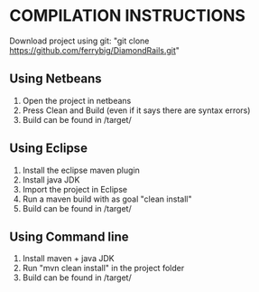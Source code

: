 # COMPILATION INSTRUCTIONS 

Download project using git: "git clone https://github.com/ferrybig/DiamondRails.git"

## Using Netbeans

1. Open the project in netbeans
2. Press Clean and Build (even if it says there are syntax errors)
3. Build can be found in /target/

## Using Eclipse

1. Install the eclipse maven plugin
2. Install java JDK
3. Import the project in Eclipse
4. Run a maven build with as goal "clean install"
5. Build can be found in /target/

## Using Command line

1. Install maven + java JDK
2. Run "mvn clean install" in the project folder
3. Build can be found in /target/
